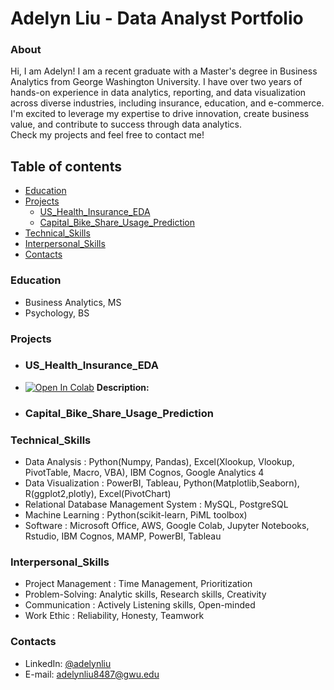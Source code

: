 # Adelyn Liu - Data Analyst Portfolio

### About
Hi, I am Adelyn! I am a recent graduate with a Master's degree in Business Analytics from George Washington University. I have over two years of hands-on experience in data analytics, reporting, and data visualization across diverse industries, including insurance, education, and e-commerce. I'm excited to leverage my expertise to drive innovation, create business value, and contribute to success through data analytics.       
Check my projects and feel free to contact me!

## Table of contents
- [Education](#Education)
- [Projects](#Projects)
  + [US_Health_Insurance_EDA](#US_Health_Insurance_EDA)
  + [Capital_Bike_Share_Usage_Prediction](#Capital_Bike_Share_Usage_Prediction)
- [Technical_Skills](#Technical_Skills)
- [Interpersonal_Skills](#Interpersonal_Skills)
- [Contacts](#Contacts)
  
### Education
- Business Analytics, MS
- Psychology, BS

### Projects
- ### US_Health_Insurance_EDA
- [![Open In Colab](https://colab.research.google.com/assets/colab-badge.svg)](https://github.com/adelynliu/Portfolio/blob/main/US_Health_Insurance_EDA.ipynb)
  **Description:**
  
- ### Capital_Bike_Share_Usage_Prediction
   



### Technical_Skills
- Data Analysis : Python(Numpy, Pandas), Excel(Xlookup, Vlookup, PivotTable, Macro, VBA), IBM Cognos, Google Analytics 4
- Data Visualization : PowerBI, Tableau, Python(Matplotlib,Seaborn), R(ggplot2,plotly), Excel(PivotChart)
- Relational Database Management System : MySQL, PostgreSQL
- Machine Learning : Python(scikit-learn, PiML toolbox)
- Software : Microsoft Office, AWS, Google Colab, Jupyter Notebooks, Rstudio, IBM Cognos, MAMP, PowerBI, Tableau

### Interpersonal_Skills
- Project Management : Time Management, Prioritization
- Problem-Solving: Analytic skills, Research skills, Creativity
- Communication : Actively Listening skills, Open-minded
- Work Ethic : Reliability, Honesty, Teamwork

### Contacts
- LinkedIn: [@adelynliu](https://www.linkedin.com/in/adelyn-liu-data-analytics )
- E-mail: adelynliu8487@gwu.edu
